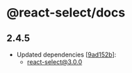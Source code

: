 # @react-select/docs

## 2.4.5

-   Updated dependencies [[9ad152b](https://github.com/JedWatson/react-select/commit/9ad152b)]:
    -   react-select@3.0.0
